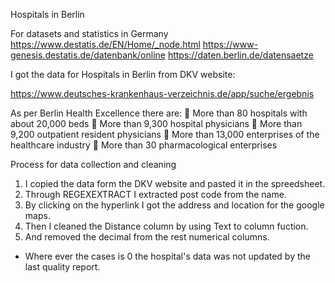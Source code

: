 Hospitals in Berlin

For datasets and statistics in Germany
https://www.destatis.de/EN/Home/_node.html
https://www-genesis.destatis.de/datenbank/online
https://daten.berlin.de/datensaetze

I got the data for Hospitals in Berlin from DKV website:

https://www.deutsches-krankenhaus-verzeichnis.de/app/suche/ergebnis

As per Berlin Health Excellence there are:
 More than 80 hospitals with about 20,000 beds
 More than 9,300 hospital physicians
 More than 9,200 outpatient resident physicians
 More than 13,000 enterprises of the healthcare industry
 More than 30 pharmacological enterprises

Process for data collection and cleaning
1. I copied the data form the DKV website and pasted it in the spreedsheet.
2. Through REGEXEXTRACT I extracted post code from the name.
3. By clicking on the hyperlink I got the address and location for the google maps.
4. Then I cleaned the Distance column by using Text to column fuction.
5. And removed the decimal from the rest numerical columns.
   
* Where ever the cases is 0 the hospital's data was not updated by the last quality report.

